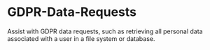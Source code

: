 # GDPR-Data-Requests
Assist with GDPR data requests, such as retrieving all personal data associated with a user in a file system or database.
